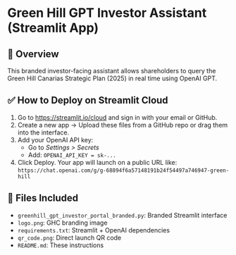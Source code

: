 
# Green Hill GPT Investor Assistant (Streamlit App)

## 🌿 Overview
This branded investor-facing assistant allows shareholders to query the Green Hill Canarias Strategic Plan (2025) in real time using OpenAI GPT.

## ✅ How to Deploy on Streamlit Cloud

1. Go to https://streamlit.io/cloud and sign in with your email or GitHub.
2. Create a new app → Upload these files from a GitHub repo or drag them into the interface.
3. Add your OpenAI API key:
   - Go to *Settings > Secrets*
   - Add: `OPENAI_API_KEY = sk-...`
4. Click Deploy. Your app will launch on a public URL like:
   `https://chat.openai.com/g/g-68894f6a57148191b24f54497a746947-green-hill`

## 📎 Files Included
- `greenhill_gpt_investor_portal_branded.py`: Branded Streamlit interface
- `logo.png`: GHC branding image
- `requirements.txt`: Streamlit + OpenAI dependencies
- `qr_code.png`: Direct launch QR code
- `README.md`: These instructions
